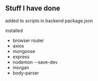 ## Stuff I have done

added to scripts in backend package.json

installed 
- browser router
- axios
- mongoose
- express
- nodemon --save-dev
- morgan
- body-parser